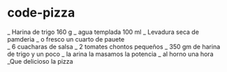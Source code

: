 # code-pizza
_ Harina de trigo 160 g
_ agua templada 100 ml
_ Levadura seca de pamderia
_ o fresco  un cuarto de pauete   
_ 6 cuacharas de salsa
_  2  tomates chontos pequeños
_ 350 gm de harina de trigo  y un poco 
_ la  arina la masamos 
la potencia 
_ al horno una hora
_Que delicioso la  pizza
